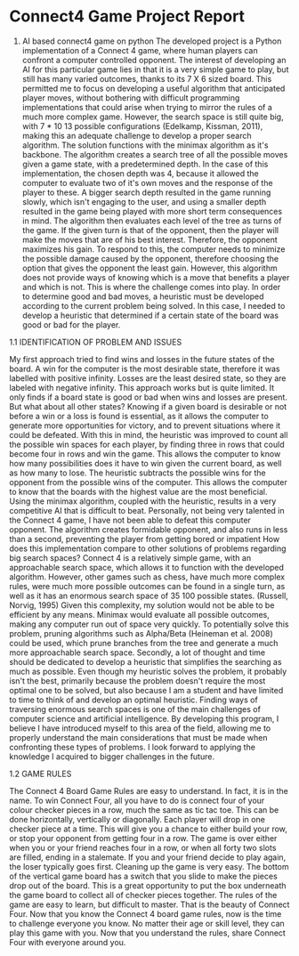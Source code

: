 # Connect4 Game Project Report
1. AI based connect4 game on python
The developed project is a Python implementation of a Connect 4 game, where human players can confront a computer controlled opponent. The interest of developing an AI for this particular game lies in that it is a very simple game to play, but still has many varied outcomes, thanks to its 7 X 6 sized board. This permitted me to focus on developing a useful algorithm that anticipated player moves, without bothering with difficult programming implementations that could arise when trying to mirror the rules of a much more complex game. However, the search space is still quite big, with 7 * 10 13 possible configurations (Edelkamp, Kissman, 2011), making this an adequate challenge to develop a proper search algorithm. 
The solution functions with the minimax algorithm as it's backbone. The algorithm creates a search tree of all the possible moves given a game state, with a predetermined depth. In the case of this implementation, the chosen depth was 4, because it allowed the computer to evaluate two of it's own moves and the response of the player to these. A bigger search depth resulted in the game running slowly, which isn't engaging to the user, and using a smaller depth resulted in the game being played with more short term consequences in mind. The algorithm then evaluates each level of the tree as turns of the game. If the given turn is that of the opponent, then the player will make the moves that are of his best interest. Therefore, the opponent maximizes his gain. To respond to this, the computer needs to minimize the possible damage caused by the opponent, therefore choosing the option that gives the opponent the least gain. However, this algorithm does not provide ways of knowing which is a move that benefits a player and which is not. This is where the challenge comes into play. In order to determine good and bad moves, a heuristic must be developed according to the current problem being solved. In this case, I needed to develop a heuristic that determined if a certain state of the board was good or bad for the player.

1.1 IDENTIFICATION OF PROBLEM AND ISSUES

My first approach tried to find wins and losses in the future states of the board. A win for the computer is the most desirable state, therefore it was labelled with positive infinity. Losses are the least desired state, so they are labeled with negative infinity. This approach works but is quite limited. It only finds if a board state is good or bad when wins and losses are present. But what about all other states? Knowing if a given board is desirable or not before a win or a loss is found is essential, as it allows the computer to generate more opportunities for victory, and to prevent situations where it could be defeated. With this in mind, the heuristic was improved to count all the possible win spaces for each player, by finding three in rows that could become four in rows and win the game. This allows the computer to know how many possibilities does it have to win given the current board, as well as how many to lose. The heuristic subtracts the possible wins for the opponent from the possible wins of the computer. This allows the computer to know that the boards with the highest value are the most beneficial. Using the minimax algorithm, coupled with the heuristic, results in a very competitive AI that is difficult to beat. Personally, not being very talented in the Connect 4 game, I have not been able to defeat this computer opponent. The algorithm creates formidable opponent, and also runs in less than a second, preventing the player from getting bored or impatient How does this implementation compare to other solutions of problems regarding big search spaces? Connect 4 is a relatively simple game, with an approachable search space, which allows it to function with the developed algorithm.
 However, other games such as chess, have much more complex rules, were much more possible outcomes can be found in a single turn, as well as it has an enormous search space of 35 100 possible states. (Russell, Norvig, 1995) Given this complexity, my solution would not be able to be efficient by any means. Minimax would evaluate all possible outcomes, making any computer run out of space very quickly. To potentially solve this problem, pruning algorithms such as Alpha/Beta (Heineman et al. 2008) could be used, which prune branches from the tree and generate a much more approachable search space. Secondly, a lot of thought and time should be dedicated to develop a heuristic that simplifies the searching as much as possible. Even though my heuristic solves the problem, it probably isn't the best, primarily because the problem doesn't require the most optimal one to be solved, but also because I am a student and have limited to time to think of and develop an optimal heuristic.
Finding ways of traversing enormous search spaces is one of the main  challenges of computer science and artificial intelligence. By developing this program, I believe I have introduced myself to this area of the field, allowing me to properly understand the main considerations that must be made when confronting these types of problems. I look forward to applying the knowledge I acquired to bigger challenges in the future.

1.2 GAME RULES

The Connect 4 Board Game Rules are easy to understand. In fact, it is in the name. To win Connect Four, all you have to do is connect four of your colour checker pieces in a row, much the same as tic tac toe. This can be done horizontally, vertically or diagonally. Each player will drop in one checker piece at a time. This will give you a chance to either build your row, or stop your opponent from getting four in a row.
The game is over either when you or your friend reaches four in a row, or when all forty two slots are filled, ending in a stalemate. If you and your friend decide to play again, the loser typically goes first. Cleaning up the game is very easy. The bottom of the vertical game board has a switch that you slide to make the pieces drop out of the board. This is a great opportunity to put the box underneath the game board to collect all of checker pieces together. The rules of the game are easy to learn, but difficult to master. That is the beauty of Connect Four. Now that you know the Connect 4 board game rules, now is the time to challenge everyone you know. No matter their age or skill level, they can play this game with you. Now that you understand the rules, share Connect Four with everyone around you.
